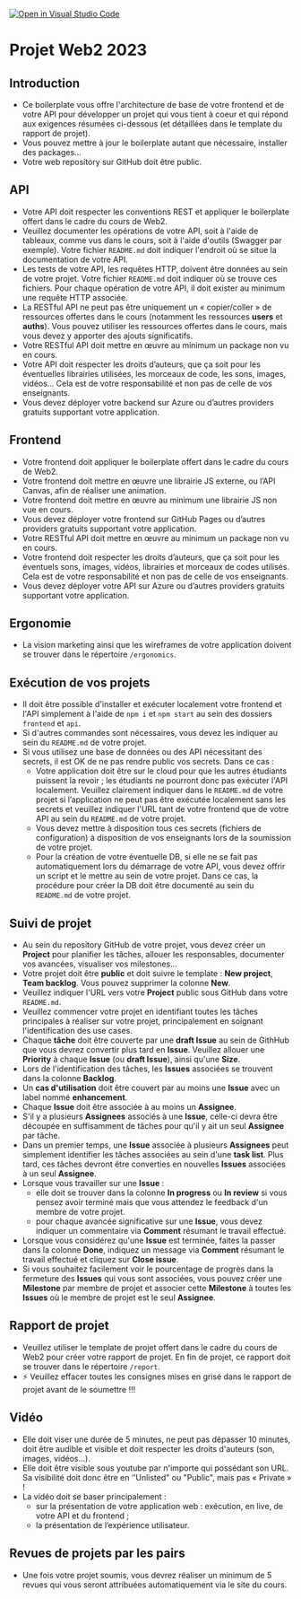 [![Open in Visual Studio Code](https://classroom.github.com/assets/open-in-vscode-718a45dd9cf7e7f842a935f5ebbe5719a5e09af4491e668f4dbf3b35d5cca122.svg)](https://classroom.github.com/online_ide?assignment_repo_id=12420773&assignment_repo_type=AssignmentRepo)
# Projet Web2 2023
## Introduction
- Ce boilerplate vous offre l'architecture de base de votre frontend et de votre API pour développer un projet qui vous tient à coeur et qui répond aux exigences résumées ci-dessous (et détaillées dans le template du rapport de projet). 
- Vous pouvez mettre à jour le boilerplate autant que nécessaire, installer des packages...
- Votre web repository sur GitHub doit être public.

## API
- Votre API doit respecter les conventions REST et appliquer le boilerplate offert dans le cadre du cours de Web2.
- Veuillez documenter les opérations de votre API, soit à l'aide de tableaux, comme vus dans le cours, soit à l'aide d'outils (Swagger par exemple). Votre fichier `README.md` doit indiquer l'endroit où se situe la documentation de votre API.
- Les tests de votre API, les requêtes HTTP, doivent être données au sein de votre projet. Votre fichier `README.md` doit indiquer où se trouve ces fichiers. Pour chaque opération de votre API, il doit exister au minimum une requête HTTP associée.
- La RESTful API ne peut pas être uniquement un « copier/coller » de ressources offertes dans le cours (notamment les ressources **users** et **auths**). Vous pouvez utiliser les ressources offertes dans le cours, mais vous devez y apporter des ajouts significatifs.
- Votre RESTful API doit mettre en œuvre au minimum un package non vu en cours.
- Votre API doit respecter les droits d’auteurs, que ça soit pour les éventuelles librairies utilisées, les morceaux de code, les sons, images, vidéos… Cela est de votre responsabilité et non pas de celle de vos enseignants.
- Vous devez déployer votre backend sur Azure ou d’autres providers gratuits supportant votre application.

## Frontend
- Votre frontend doit appliquer le boilerplate offert dans le cadre du cours de Web2.
- Votre frontend doit mettre en œuvre une librairie JS externe, ou l’API Canvas, afin de réaliser une animation.
- Votre frontend doit mettre en œuvre au minimum une librairie JS non vue en cours.
- Vous devez déployer votre frontend sur GitHub Pages ou d’autres providers gratuits supportant votre application.
- Votre RESTful API doit mettre en œuvre au minimum un package non vu en cours.
- Votre frontend doit respecter les droits d’auteurs, que ça soit pour les éventuels sons, images, vidéos, librairies et morceaux de codes utilisés. Cela est de votre responsabilité et non pas de celle de vos enseignants.
- Vous devez déployer votre API sur Azure ou d’autres providers gratuits supportant votre application.

## Ergonomie
- La vision marketing ainsi que les wireframes de votre application doivent se trouver dans le répertoire `/ergonomics`.

## Exécution de vos projets
- Il doit être possible d'installer et exécuter localement votre frontend et l'API simplement à l'aide de `npm i` et `npm start` au sein des dossiers `frontend` et `api`. 
- Si d'autres commandes sont nécessaires, vous devez les indiquer au sein du `README.md` de votre projet.
- Si vous utilisez une base de données ou des API nécessitant des secrets, il est OK de ne pas rendre public vos secrets. Dans ce cas :
    - Votre application doit être sur le cloud pour que les autres étudiants puissent la revoir ; les étudiants ne pourront donc pas exécuter l'API localement. Veuillez clairement indiquer dans le `README.md` de votre projet si l’application ne peut pas être exécutée localement sans les secrets et veuillez indiquer l'URL tant de votre frontend que de votre API au sein du `README.md` de votre projet.
    - Vous devez mettre à disposition tous ces secrets (fichiers de configuration) à disposition de vos enseignants lors de la soumission de votre projet.
    - Pour la création de votre éventuelle DB, si elle ne se fait pas automatiquement lors du démarrage de votre API, vous devez offrir un script et le mettre au sein de votre projet. Dans ce cas, la procédure pour créer la DB doit être documenté au sein du `README.md` de votre projet.

## Suivi de projet
- Au sein du repository GitHub de votre projet, vous devez créer un **Project** pour planifier les tâches, allouer les responsables, documenter vos avancées, visualiser vos milestones...
- Votre projet doit être **public** et doit suivre le template : **New project**, **Team backlog**. Vous pouvez supprimer la colonne **New**.
- Veuillez indiquer l'URL vers votre **Project** public sous GitHub dans votre `README.md`.
- Veuillez commencer votre projet en identifiant toutes les tâches principales à réaliser sur votre projet, principalement en soignant l'identification des use cases. 
- Chaque **tâche** doit être couverte par une **draft Issue** au sein de GithHub que vous devrez convertir plus tard en **Issue**. Veuillez allouer une **Priority** à chaque **Issue** (ou **draft Issue**), ainsi qu'une **Size**. 
- Lors de l'identification des tâches, les **Issues** associées se trouvent dans la colonne **Backlog**.
- Un **cas d'utilisation** doit être couvert par au moins une **Issue** avec un label nommé **enhancement**.
- Chaque **Issue** doit être associée à au moins un **Assignee**.
- S'il y a plusieurs **Assignees** associés à une **Issue**, celle-ci devra être découpée en suffisamment de tâches pour qu'il y ait un seul **Assignee** par tâche.
- Dans un premier temps, une **Issue** associée à plusieurs **Assignees** peut simplement identifier les tâches associées au sein d'une **task list**. Plus tard, ces tâches devront être converties en nouvelles **Issues** associées à un seul **Assignee**.
- Lorsque vous travailler sur une **Issue** :
    - elle doit se trouver dans la colonne **In progress** ou **In review** si vous pensez avoir terminé mais que vous attendez le feedback d'un membre de votre projet.
    - pour chaque avancée significative sur une **Issue**, vous devez indiquer un commentaire via **Comment** résumant le travail effectué.
- Lorsque vous considérez qu'une **Issue** est terminée, faites la passer dans la colonne **Done**, indiquez un message via **Comment** résumant le travail effectué et cliquez sur **Close issue**.
- Si vous souhaitez facilement voir le pourcentage de progrès dans la fermeture des **Issues** qui vous sont associées, vous pouvez créer une **Milestone** par membre de projet et associer cette **Milestone** à toutes les **Issues** où le membre de projet est le seul **Assignee**.

## Rapport de projet
- Veuillez utiliser le template de projet offert dans le cadre du cours de Web2 pour créer votre rapport de projet. En fin de projet, ce rapport doit se trouver dans le répertoire `/report`.
- ⚡ Veuillez effacer toutes les consignes mises en grisé dans le rapport de projet avant de le soumettre !!!

## Vidéo
- Elle doit viser une durée de 5 minutes, ne peut pas dépasser 10 minutes, doit être audible et visible et doit respecter les droits d'auteurs (son, images, vidéos...).
- Elle doit être visible sous youtube par n'importe qui possédant son URL. Sa visibilité doit donc être en ‘’Unlisted" ou "Public", mais pas « Private » !
- La vidéo doit se baser principalement :
    - sur la présentation de votre application web : exécution, en live, de votre API et du frontend ;
    - la présentation de l’expérience utilisateur.

## Revues de projets par les pairs
- Une fois votre projet soumis, vous devrez réaliser un minimum de 5 revues qui vous seront attribuées automatiquement via le site du cours.